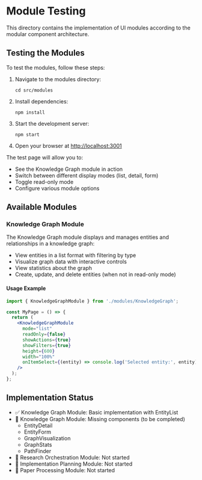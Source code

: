 # Module Testing

This directory contains the implementation of UI modules according to the modular component architecture.

## Testing the Modules

To test the modules, follow these steps:

1. Navigate to the modules directory:
   ```
   cd src/modules
   ```

2. Install dependencies:
   ```
   npm install
   ```

3. Start the development server:
   ```
   npm start
   ```

4. Open your browser at [http://localhost:3001](http://localhost:3001)

The test page will allow you to:
- See the Knowledge Graph module in action
- Switch between different display modes (list, detail, form)
- Toggle read-only mode
- Configure various module options

## Available Modules

### Knowledge Graph Module

The Knowledge Graph module displays and manages entities and relationships in a knowledge graph:

- View entities in a list format with filtering by type
- Visualize graph data with interactive controls 
- View statistics about the graph
- Create, update, and delete entities (when not in read-only mode)

#### Usage Example

```jsx
import { KnowledgeGraphModule } from './modules/KnowledgeGraph';

const MyPage = () => {
  return (
    <KnowledgeGraphModule 
      mode="list"
      readOnly={false}
      showActions={true}
      showFilters={true}
      height={600}
      width="100%"
      onItemSelect={(entity) => console.log('Selected entity:', entity)}
    />
  );
};
```

## Implementation Status

- ✅ Knowledge Graph Module: Basic implementation with EntityList
- 🔄 Knowledge Graph Module: Missing components (to be completed)
  - EntityDetail
  - EntityForm
  - GraphVisualization
  - GraphStats
  - PathFinder
- 🔄 Research Orchestration Module: Not started
- 🔄 Implementation Planning Module: Not started
- 🔄 Paper Processing Module: Not started